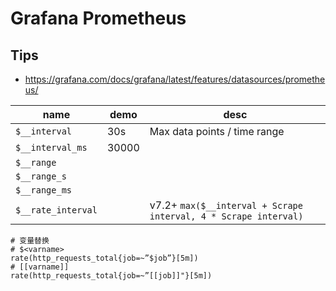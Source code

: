 # Grafana Prometheus

## Tips

- https://grafana.com/docs/grafana/latest/features/datasources/prometheus/

| name               | demo  | desc |
| ------------------ | ----- | ---- |
| `$__interval`      | 30s   | Max data points / time range
| `$__interval_ms`   | 30000 |
| `$__range`         |       |
| `$__range_s`       |       |
| `$__range_ms`      |       |
| `$__rate_interval` |       | v7.2+ `max($__interval + Scrape interval, 4 * Scrape interval)`

```promql
# 变量替换
# $<varname>
rate(http_requests_total{job=~”$job”}[5m])
# [[varname]] 
rate(http_requests_total{job=~”[[job]]"}[5m])
```
